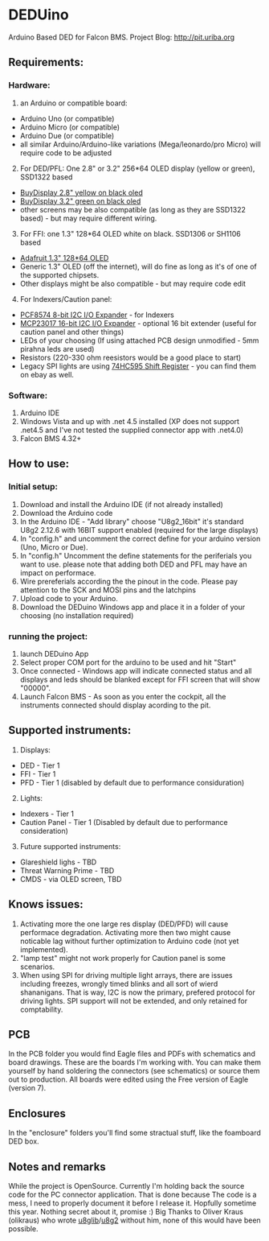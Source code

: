 # DEDUino
Arduino Based DED for Falcon BMS.
Project Blog: http://pit.uriba.org

## Requirements:
### Hardware:
1. an Arduino or compatible board:
  * Arduino Uno (or compatible)
  * Arduino Micro (or compatible)
  * Arduino Due (or compatible)
  * all similar Arduino/Arduino-like variations (Mega/leonardo/pro Micro) will require code to be adjusted
2. For DED/PFL: One 2.8" or 3.2" 256*64 OLED display (yellow or green), SSD1322 based
  * [BuyDisplay 2.8" yellow on black oled](http://www.buydisplay.com/default/spi-2-8-inch-oled-arduino-256x64-graphic-module-with-pcb-yellow-on-black)
  * [BuyDisplay 3.2" green on black oled](http://www.buydisplay.com/default/spi-oled-manufacturer-256x64-display-panel-supplier-green-on-black)
  * other screens may be also compatible (as long as they are SSD1322 based) - but may require different wiring.
3. For FFI: one 1.3" 128*64 OLED white on black. SSD1306 or SH1106 based
  * [Adafruit 1.3" 128*64 OLED](http://www.adafruit.com/product/938)
  * Generic 1.3" OLED (off the internet), will do fine as long as it's of one of the supported chipsets.
  * Other displays might be also compatible - but may require code edit
4. For Indexers/Caution panel:
  * [PCF8574 8-bit I2C I/O Expander](http://www.ebay.com/sch/sis.html?_nkw=PCF8574P+PCF8574+DIP-16+NXP%2FPHI+Remote+8-bit+I%2FO+Expander+IC) - for Indexers
  * [MCP23017 16-bit I2C I/O Expander](http://www.ebay.com/sch/sis.html?_nkw=MCP23017-E%2FSP+DIP28+16-Bit+I%2FO+Expander+with+I2C+Interface+IC) - optional 16 bit extender (useful for caution panel and other things)
  * LEDs of your choosing (If using attached PCB design unmodified - 5mm pirahna leds are used)
  * Resistors (220-330 ohm reesistors would be a good place to start)
  * Legacy SPI lights are using [74HC595 Shift Register](http://www.adafruit.com/product/450) - you can find them on ebay as well.

### Software:
1. Arduino IDE
2. Windows Vista and up with .net 4.5 installed (XP does not support .net4.5 and I've not tested the supplied connector app with .net4.0)
3. Falcon BMS 4.32+

## How to use:
### Initial setup:
1. Download and install the Arduino IDE (if not already installed)
2. Download the Arduino code
3. In the Arduino IDE - "Add library" choose "U8g2_16bit" it's standard U8g2 2.12.6 with 16BIT support enabled (required for the large displays)
4. In "config.h" and uncomment the correct define for your arduino version (Uno, Micro or Due).
5. In "config.h" Uncomment the define statements for the periferials you want to use. please note that adding both DED and PFL may have an impact on performace.
6. Wire prereferials according the the pinout in the code. Please pay attention to the SCK and MOSI pins and the latchpins
7. Upload code to your Arduino.
8. Download the DEDuino Windows app and place it in a folder of your choosing (no installation required)

### running the project:
1. launch DEDuino App
2. Select proper COM port for the arduino to be used and hit "Start"
3. Once connected - Windows app will indicate connected status and all displays and leds should be blanked except for FFI screen that will show "00000".
4. Launch Falcon BMS - As soon as you enter the cockpit, all the instruments connected should display acording to the pit.

## Supported instruments:
1. Displays:
  * DED - Tier 1
  * FFI - Tier 1
  * PFD - Tier 1 (disabled by default due to performance considuration)
2. Lights:
  * Indexers - Tier 1
  * Caution Panel - Tier 1 (Disabled by default due to performance consideration)
3. Future supported instruments:
  * Glareshield lighs - TBD
  * Threat Warning Prime - TBD
  * CMDS - via OLED screen, TBD

## Knows issues:
1. Activating more the one large res display (DED/PFD) will cause performace degradation. Activating more then two might cause noticable lag without further optimization to Arduino code (not yet implemented).
2. "lamp test" might not work properly for Caution panel is some scenarios.
3. When using SPI for driving multiple light arrays, there are issues including freezes, wrongly timed blinks and all sort of wierd shananigans. That is way, I2C is now the primary, prefered protocol for driving lights. SPI support will not be extended, and only retained for comptability.

## PCB
In the PCB folder you would find Eagle files and PDFs with schematics and board drawings. These are the boards I'm working with. You can make them yourself by hand soldering the connectors (see schematics) or source them out to production. All boards were edited using the Free version of Eagle (version 7).

## Enclosures
In the "enclosure" folders you'll find some stractual stuff, like the foamboard DED box.

## Notes and remarks
While the project is OpenSource. Currently I'm holding back the source code for the PC connector application. That is done because The code is a mess, I need to properly document it before I release it. Hopfully sometime this year. Nothing secret about it, promise :)
Big Thanks to Oliver Kraus (olikraus) who wrote [u8glib](https://github.com/olikraus/u8glib)/[u8g2](https://github.com/olikraus/u8g2) without him, none of this would have been possible. 